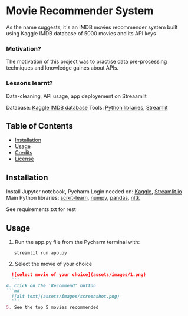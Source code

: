 # Movie Recommender System

As the name suggests, it's an IMDB movies recommender system built using Kaggle IMDB database 
of 5000 movies and its API keys

### Motivation?
The motivation of this project was to practise data pre-processing techniques and knowledge gaines about APIs.

### Lessons learnt?
Data-cleaning, API usage, app deployement on Streaamlit

Database: [Kaggle IMDB database](https://www.kaggle.com/datasets/tmdb/tmdb-movie-metadata?resource=download)
Tools: [Python libraries](https://www.python.org/), [Streamlit](https://streamlit.io/)

## Table of Contents
- [Installation](#installation)
- [Usage](#usage)
- [Credits](#credits)
- [License](#license)

## Installation

Install Jupyter notebook, Pycharm
Login needed on: [Kaggle](), [Streamlit.io](www.streamlit.io)
Main Python libraries:
[scikit-learn](https://scikit-learn.org/stable/), [numpy](https://numpy.org/), [pandas](https://pandas.pydata.org/), [nltk](https://www.nltk.org/)

See requirements.txt for rest


## Usage

1. Run the app.py file from the Pycharm terminal with:
```
   streamlit run app.py
```
2. Select the movie of your choice
  ```md
    ![select movie of your choice](assets/images/1.png)
    ```
4. click on the 'Recommend' button
```md
    ![alt text](assets/images/screenshot.png)
    ```
5. See the top 5 movies recommended

